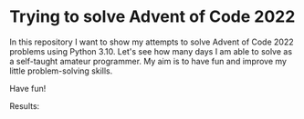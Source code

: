 # Trying to solve Advent of Code 2022

In this repository I want to show my attempts to solve Advent of Code 2022 problems using Python 3.10. Let's see how many days I am able to solve as a self-taught amateur programmer. My aim is to have fun and improve my little problem-solving skills.

Have fun!

Results:

<!--- advent_readme_stars table --->
